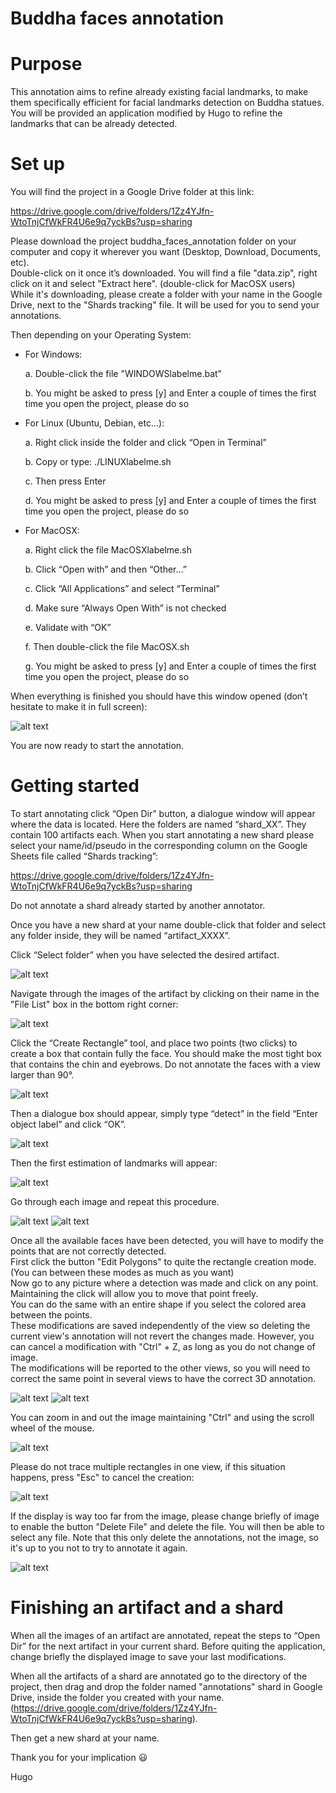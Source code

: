 Buddha faces annotation
=========================

Purpose
=======

This annotation aims to refine already existing facial landmarks, to make them specifically efficient for facial 
landmarks detection on Buddha statues.\
You will be provided an application modified by Hugo to refine the landmarks that can be already detected.

Set up
======

You will find the project in a Google Drive folder at this link:

https://drive.google.com/drive/folders/1Zz4YJfn-WtoTnjCfWkFR4U6e9q7yckBs?usp=sharing

Please download the project buddha_faces_annotation folder on your computer and copy it wherever you want (Desktop, 
Download, Documents, etc). \
Double-click on it once it’s downloaded. You will find a file "data.zip", right click on it and select "Extract here". 
(double-click for MacOSX users)\
While it's downloading, please create a folder with your name in the Google Drive, next to the "Shards tracking" file.
It will be used for you to send your annotations.

Then depending on your Operating System:

-   For Windows:
        
    a.  Double-click the file "WINDOWSlabelme.bat"
        
    b.  You might be asked to press [y] and Enter a couple of times
        the first time you open the project, please do so


-   For Linux (Ubuntu, Debian, etc…):

    a.  Right click inside the folder and click “Open in Terminal”
    
    b.  Copy or type: ./LINUXlabelme.sh
        
    c.  Then press Enter
        
    d.  You might be asked to press [y] and Enter a couple of times
            the first time you open the project, please do so


-   For MacOSX:

    a.  Right click the file MacOSXlabelme.sh
    
    b.  Click “Open with” and then “Other…”
    
    c.  Click “All Applications” and select “Terminal”
    
    d.  Make sure “Always Open With” is not checked
    
    e.  Validate with “OK”
    
    f.  Then double-click the file MacOSX.sh
    
    g.  You might be asked to press [y] and Enter a couple of times the
        first time you open the project, please do so


When everything is finished you should have this window opened (don’t
hesitate to make it in full screen):

![alt text](source/Pictures/Picture1.png)

You are now ready to start the annotation.

Getting started
===============

To start annotating click “Open Dir” button, a dialogue window will
appear where the data is located. Here the folders are named
“shard\_XX”. They contain 100 artifacts each. When you start annotating
a new shard please select your name/id/pseudo in the corresponding
column on the Google Sheets file called “Shards tracking”:

https://drive.google.com/drive/folders/1Zz4YJfn-WtoTnjCfWkFR4U6e9q7yckBs?usp=sharing

Do not annotate a shard already started by another annotator.

Once you have a new shard at your name double-click that folder and
select any folder inside, they will be named “artifact_XXXX”.

Click “Select folder” when you have selected the desired artifact.

![alt text](source/Pictures/Picture2.png)

Navigate through the images of the artifact by clicking on their name in the "File List" box in the bottom right corner:

![alt text](source/Pictures/Picture3.png)

Click the “Create Rectangle” tool, and place two points (two clicks) to
create a box that contain fully the face. You should make the most tight box that contains the chin and eyebrows.
Do not annotate the faces with a view larger than 90°.

![alt text](source/Pictures/Picture4.png)

Then a dialogue box should appear, simply type “detect” in the field
“Enter object label” and click “OK”.

![alt text](source/Pictures/Picture5.png)

Then the first estimation of landmarks will appear:

![alt text](source/Pictures/Picture6.png)

Go through each image and repeat this procedure.

![alt text](source/Pictures/Picture7.png)
![alt text](source/Pictures/Picture8.png)

Once all the available faces have been detected, you will have to modify the points that are not correctly detected.\
First click the button "Edit Polygons" to quite the rectangle creation mode. (You can between these modes as much as 
you want)\
Now go to any picture where a detection was made and click on any point. Maintaining the click will allow you 
to move that point freely.\
You can do the same with an entire shape if you select the colored area between the points.\
These modifications are saved independently of the view so deleting the current view's annotation will not revert the 
changes made. However, you can cancel a modification with "Ctrl" + Z, as long as you do not change of image.\
The modifications will be reported to the other views, so you will need to correct the same point in several views to 
have the correct 3D annotation.

![alt text](source/Pictures/Picture12.png)
![alt text](source/Pictures/Picture13.png)

You can zoom in and out the image maintaining "Ctrl" and using the scroll wheel of the mouse.

![alt text](source/Pictures/Picture9.png)

Please do not trace multiple rectangles in one view, if this situation happens, press "Esc" to cancel the creation:

![alt text](source/Pictures/Picture10.png)

If the display is way too far from the image, please change briefly of image to enable the button "Delete File" and 
delete the file. You will then be able to select any file. Note that this only delete the annotations, not the image, so
it's up to you not to try to annotate it again.

![alt text](source/Pictures/Picture11.png)


Finishing an artifact and a shard
=================================

When all the images of an artifact are annotated, repeat the steps to “Open Dir” for the next artifact in your 
current shard.
Before quiting the application, change briefly the displayed image to save your last modifications.

When all the artifacts of a shard are annotated go to the directory of the project, then drag and drop the folder 
named "annotations" shard in Google Drive, inside the folder you created with your name. 
(https://drive.google.com/drive/folders/1Zz4YJfn-WtoTnjCfWkFR4U6e9q7yckBs?usp=sharing).

Then get a new shard at your name.

Thank you for your implication 😃

Hugo
